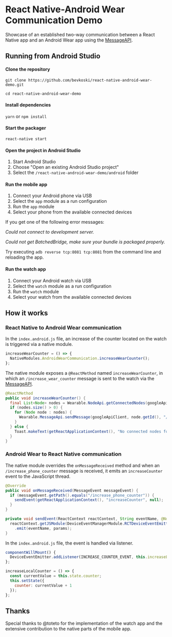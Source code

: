 # React Native-Android Wear Communication Demo

Showcase of an established two-way communication between a React Native app and an Android Wear app using the [MessageAPI](https://developers.google.com/android/reference/com/google/android/gms/wearable/MessageApi).

## Running from Android Studio

#### Clone the repository

`git clone https://github.com/bevkoski/react-native-android-wear-demo.git`

`cd react-native-android-wear-demo`

#### Install dependencies

`yarn` or `npm install`

#### Start the packager

`react-native start`

#### Open the project in Android Studio

1. Start Android Studio
2. Choose "Open an existing Android Studio project"
3. Select the `/react-native-android-wear-demo/android` folder

#### Run the mobile app

1. Connect your Android phone via USB
2. Select the `app` module as a run configuration
3. Run the `app` module
4. Select your phone from the available connected devices

If you get one of the following error messages:

*Could not connect to development server.*

*Could not get BatchedBridge, make sure your bundle is packaged properly.*

Try executing `adb reverse tcp:8081 tcp:8081` from the command line and reloading the app.

#### Run the watch app

1. Connect your Android watch via USB
2. Select the `watch` module as a run configuration
3. Run the `watch` module
4. Select your watch from the available connected devices

## How it works

### React Native to Android Wear communication

In the `index.android.js` file, an increase of the counter located on the watch is triggered via a native module.

```javascript
increaseWearCounter = () => {
  NativeModules.AndroidWearCommunication.increaseWearCounter();
};
```

The native module exposes a `@ReactMethod` named `increaseWearCounter`, in which an `/increase_wear_counter` message is sent to the watch via the [MessageAPI](https://developers.google.com/android/reference/com/google/android/gms/wearable/MessageApi).

```java
@ReactMethod
public void increaseWearCounter() {
  final List<Node> nodes = Wearable.NodeApi.getConnectedNodes(googleApiClient).await().getNodes();
  if (nodes.size() > 0) {
    for (Node node : nodes) {
      Wearable.MessageApi.sendMessage(googleApiClient, node.getId(), "/increase_wear_counter", null);
    }
  } else {
    Toast.makeText(getReactApplicationContext(), "No connected nodes found", Toast.LENGTH_LONG).show();
  }
}
```

### Android Wear to React Native communication

The native module overrides the `onMessageReceived` method and when an `/increase_phone_counter` message is received, it emits an `increaseCounter` event to the JavaScript thread.

```java
@Override
public void onMessageReceived(MessageEvent messageEvent) {
  if (messageEvent.getPath().equals("/increase_phone_counter")) {
    sendEvent(getReactApplicationContext(), "increaseCounter", null);
  }
}

private void sendEvent(ReactContext reactContext, String eventName, @Nullable WritableMap params) {
  reactContext.getJSModule(DeviceEventManagerModule.RCTDeviceEventEmitter.class)
    .emit(eventName, params);
}
```

In the `index.android.js` file, the event is handled via listener.

```javascript
componentWillMount() {
  DeviceEventEmitter.addListener(INCREASE_COUNTER_EVENT, this.increaseLocalCounter);
};

increaseLocalCounter = () => {
  const currentValue = this.state.counter;
  this.setState({
    counter: currentValue + 1
  });
};
```

## Thanks

Special thanks to @toteto for the implementation of the watch app and the extensive contribution to the native parts of the mobile app.
